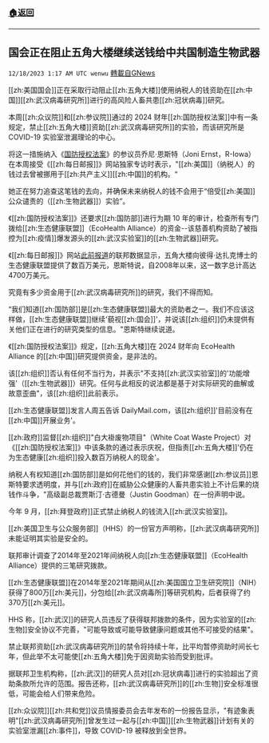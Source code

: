 ###  [:house:返回](README.md)
---


## 国会正在阻止五角大楼继续送钱给中共国制造生物武器
`12/18/2023 1:17 AM UTC wenwu` [轉載自GNews](https://gnews.org/articles/2121968)

[[zh:美国国会]]正在采取行动阻止[[zh:五角大楼]]使用纳税人的钱资助在[[zh:中国]][[zh:武汉病毒研究所]]进行的高风险人畜共患[[zh:冠状病毒]]研究。

本周[[zh:众议院]]和[[zh:参议院]]通过的 2024 财年[[zh:国防授权法案]]中有一条规定，禁止[[zh:五角大楼]]资助[[zh:武汉病毒研究所]]的实验，而该研究所是 COVID-19 实验室泄漏理论的中心。

将这一措施纳入《[国防授权法案](https://www.dailymail.co.uk/news/article-12861877/Senate-passes-886-billion-annual-defense-authorization-bill-massive-package-includes-short-term-extension-controversial-FBI-spy-tool-pay-raise-U-S-troops.html)》的参议员乔尼·恩斯特（Joni Ernst，R-Iowa）在本周接受《[[zh:每日邮报]]》网站独家专访时表示，"[[zh:美国]]（纳税人）的钱过去曾被挪用于[[zh:共产主义]][[zh:中国]]的机构。“

她正在努力追查这笔钱的去向，并确保未来纳税人的钱不会用于“倍受[[zh:美国]]公众谴责的（[[zh:生物武器]]）实验”。

《[[zh:国防授权法案]]》还要求[[zh:国防部]]进行为期 10 年的审计，检查所有专门拨给[[zh:生态健康联盟]]（EcoHealth Alliance）的资金--该慈善机构资助了被指控为[[zh:疫情]]爆发源头的[[zh:武汉实验室]]的[[zh:生物武器]]研究。

《[[zh:每日邮报]]》网站[此前报道](https://www.dailymail.co.uk/news/article-9652287/The-Pentagon-funneled-39million-charity-funded-Wuhan-lab.html)的联邦数据显示，五角大楼向彼得·达扎克博士的生态健康联盟提供了数百万美元，恩斯特说，自2008年以来，这一数字总计高达4700万美元。

究竟有多少资金用于[[zh:武汉病毒研究所]]的研究，我们不得而知。

“我们知道[[zh:国防部]]是[[zh:生态健康联盟]]最大的资助者之一。我们不应该这样做，[[zh:生态健康联盟]]继续'藐视[[zh:国会]]'，并说该[[zh:组织]]仍未提供有关他们正在进行的研究类型的信息。"恩斯特继续说道。

《[[zh:国防授权法案]]》规定，[[zh:五角大楼]]在 2024 财年向 EcoHealth Alliance 的[[zh:中国]]研究提供资金，是非法的。

该[[zh:组织]]否认有任何不当行为，并表示"不支持[[zh:武汉实验室]]的'功能增强'（[[zh:生物武器]]）研究。任何与此相反的说法都是基于对实际研究的曲解或故意歪曲"，该[[zh:组织]]此前表示。

[[zh:生态健康联盟]]发言人周五告诉 DailyMail.com，该[[zh:组织]]'目前没有在[[zh:中国]]开展业务'。

[[zh:政府]]监督[[zh:组织]]"白大褂废物项目"（White Coat Waste Project）对《[[zh:国防授权法案]]》中该条款的通过表示庆祝，但指责[[zh:五角大楼]]'仍在为生态健康[[zh:组织]]投入数百万纳税人的现金'。

纳税人有权知道[[zh:国防部]]是如何花他们的钱的，我们非常感谢[[zh:参议员]]恩斯特要求透明度，并与[[zh:政府]]在威胁公众健康的人畜共患实验上不计后果的烧钱作斗争，"高级副总裁贾斯汀·古德曼（Justin Goodman）在一份声明中说。

今年 9 月，[[zh:拜登政府]]正式禁止纳税人的钱流入[[zh:武汉实验室]]。

[[zh:美国卫生与公众服务部]]（HHS）的一份官方声明称，[[zh:武汉病毒研究所]]未能证明其实验是安全的。

联邦审计调查了2014年至2021年间纳税人向[[zh:生态健康联盟]]（EcoHealth Alliance）提供的三笔研究拨款。

[[zh:生态健康联盟]]在2014年至2021年期间从[[zh:美国国立卫生研究院]]（NIH）获得了800万[[zh:美元]]，分包给[[zh:武汉病毒所]]等研究机构，后者获得了约370万[[zh:美元]]。

HHS 称，[[zh:武汉]]的研究人员违反了获得联邦拨款的条件，因为实验室的[[zh:生物]]安全协议不完善，"可能导致或可能导致健康问题或其他不可接受的结果"。

禁止联邦资助[[zh:武汉病毒研究所]]的禁令将持续十年，比平均暂停资助时间长七年，但此举不太可能使[[zh:五角大楼]]免于因资助实验而受到批评。

据联邦卫生机构称，[[zh:武汉]]的研究人员对[[zh:冠状病毒]]进行的实验超出了资助条款所允许的范围。报告还称，[[zh:武汉病毒研究所]]的[[zh:生物]]安全标准很低，可能会给人们带来危险。

[[zh:众议院]][[zh:共和党]]议员情报委员会去年发布的一份报告显示，"有迹象表明"[[zh:武汉病毒研究所]]曾发生过一起与[[zh:中国]][[zh:生物武器]]计划有关的实验室泄漏[[zh:事件]]，导致 COVID-19 被释放到全世界。
